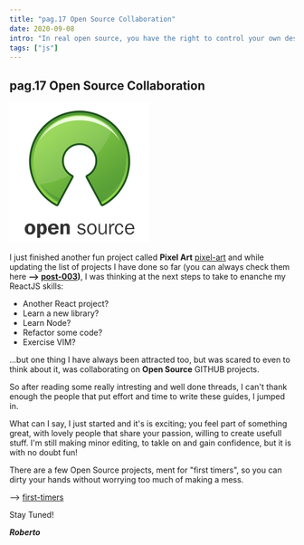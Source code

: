 ```yaml
---
title: "pag.17 Open Source Collaboration"
date: 2020-09-08
intro: "In real open source, you have the right to control your own destiny. ~ Linus Torvalds"
tags: ["js"]
---
```


## pag.17 Open Source Collaboration

![open](../images/bgopensource.png)

I just finished another fun project called **Pixel Art** [pixel-art](https://to-pixel-art.netlify.app/) and while updating the list of projects I have done so far (you can always check them here **--> [post-003](https://robertocastelli.dev/posts/003))**, I was thinking at the next steps to take to enanche my ReactJS skills:

- Another React project?
- Learn a new library?
- Learn Node?
- Refactor some code?
- Exercise VIM?

...but one thing I have always been attracted too, but was scared to even to think about it, was collaborating on **Open Source** GITHUB projects.

So after reading some really intresting and well done threads, I can't thank enough the people that put effort and time to write these guides, I jumped in.

What can I say, I just started and it's is exciting; you feel part of something great, with lovely people that share your passion, willing to create usefull stuff. I'm still making minor editing, to takle on and gain confidence, but it is with no doubt fun!

There are a few Open Source projects, ment for "first timers", so you can dirty your hands without worrying too much of making a mess. 

--> [first-timers](https://github.com/firstcontributions/first-contributions)

Stay Tuned!

**_Roberto_**
